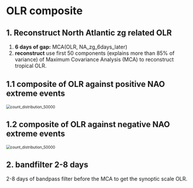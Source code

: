 # OLR composite
## 1. Reconstruct North Atlantic zg related OLR
1. **6 days of gap:** MCA(OLR, NA_zg_6days_later)
2. **reconstruct** use first 50 components (explains more than 85% of variance) of Maximum Covariance Analysis (MCA) to reconstruct tropical OLR.


## 1.1 composite of OLR against positive NAO extreme events

<img src="plots/OLR_composite_e2c/OLR_composite_pos.png" alt="count_distribution_50000" style="zoom:72%;" />

## 1.2 composite of OLR against negative NAO extreme events

<img src="plots/OLR_composite_e2c/OLR_composite_neg.png" alt="count_distribution_50000" style="zoom:72%;" />

## 2. bandfilter 2-8 days
2-8 days of bandpass filter before the MCA to get the synoptic scale OLR.


## 